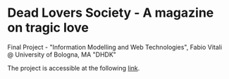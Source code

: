# Dead Lovers Society - A magazine on tragic love
Final Project - "Information Modelling and Web Technologies", Fabio Vitali @ University of Bologna, MA "DHDK"

The project is accessible at the following [link](https://deadloversociety.github.io/imwt22/).
